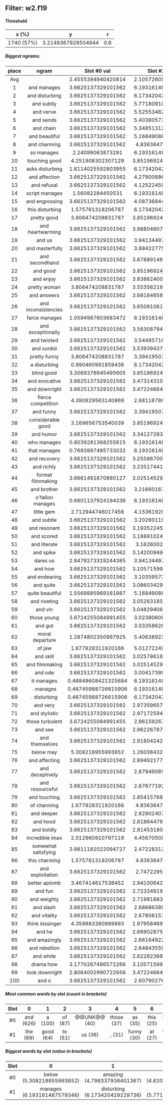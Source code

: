 ## Filter: w2.f19
#### Threshold
x (%) | y | r
:--: | :--: | :--:
1740 (57%) | 3.2149367928504944 | 0.6
##### Biggest ngrams:
place | ngram | Slot #0 val | Slot #1 val | sum
:--: | :--: | :--: | :--: | :--: 
Avg | | 2.4555394940420814 | 2.105726057196828 | | 
1 | and manages | 3.6625137329101562 | 6.193161487579346 | 9.855675220489502
2 | and disturbing | 3.6625137329101562 | 6.173420429229736 | 9.835934162139893
3 | and subtly | 3.6625137329101562 | 5.771809101104736 | 9.434322834014893
4 | and verve | 3.6625137329101562 | 5.525534629821777 | 9.188048362731934
5 | and sends | 3.6625137329101562 | 5.403805732727051 | 9.066319465637207
6 | and chain | 3.6625137329101562 | 5.348513126373291 | 9.011026859283447
7 | and beautiful | 3.6625137329101562 | 5.168490886688232 | 8.831004619598389
8 | and charming | 3.6625137329101562 | 4.83636474609375 | 8.498878479003906
9 | so manages | 2.24099063873291 | 6.193161487579346 | 8.434152126312256
10 | touching good | 4.251908302307129 | 3.8519692420959473 | 8.103877544403076
11 | asks disturbing | 1.8114025592803955 | 6.173420429229736 | 7.984822988510132
12 | and affection | 3.6625137329101562 | 4.279008865356445 | 7.941522598266602
13 | and refusal | 3.6625137329101562 | 4.125224590301514 | 7.78773832321167
14 | script manages | 1.56082284450531 | 6.193161487579346 | 7.753984332084656
15 | and engrossing | 3.6625137329101562 | 4.087369441986084 | 7.74988317489624
16 | this disturbing | 1.575761318206787 | 6.173420429229736 | 7.749181747436523
17 | pretty good | 3.806474208831787 | 3.8519692420959473 | 7.658443450927734
18 | and heartwarming | 3.6625137329101562 | 3.9880480766296387 | 7.650561809539795
19 | and us | 3.6625137329101562 | 3.941344976425171 | 7.603858709335327
20 | and masterfully | 3.6625137329101562 | 3.884227752685547 | 7.546741485595703
21 | and secondhand | 3.6625137329101562 | 3.8788914680480957 | 7.541405200958252
22 | and good | 3.6625137329101562 | 3.8519692420959473 | 7.5144829750061035
23 | and enjoy | 3.6625137329101562 | 3.8386240005493164 | 7.501137733459473
24 | pretty woman | 3.806474208831787 | 3.5535621643066406 | 7.360036373138428
25 | and answers | 3.6625137329101562 | 3.6816465854644775 | 7.344160318374634
26 | and inconsistencies | 3.6625137329101562 | 3.6509106159210205 | 7.313424348831177
27 | farce manages | 1.0594967603683472 | 6.193161487579346 | 7.252658247947693
28 | and exceptionally | 3.6625137329101562 | 3.5630879402160645 | 7.225601673126221
29 | and twisted | 3.6625137329101562 | 3.544957160949707 | 7.207470893859863
30 | and sordid | 3.6625137329101562 | 3.5393943786621094 | 7.201908111572266
31 | pretty funny | 3.806474208831787 | 3.394195079803467 | 7.200669288635254
32 | a disturbing | 0.990460991859436 | 6.173420429229736 | 7.163881421089172
33 | blind good | 3.3069376945495605 | 3.8519692420959473 | 7.158906936645508
34 | and evocative | 3.6625137329101562 | 3.4731431007385254 | 7.135656833648682
35 | and downright | 3.6625137329101562 | 3.4722466468811035 | 7.13476037979126
36 | fierce competition | 4.390829563140869 | 2.681187868118286 | 7.072017431259155
37 | and funny | 3.6625137329101562 | 3.394195079803467 | 7.056708812713623
38 | considerable good | 3.169656753540039 | 3.8519692420959473 | 7.021625995635986
39 | and humor | 3.6625137329101562 | 3.3412728309631348 | 7.003786563873291
40 | who manages | 0.8039281368255615 | 6.193161487579346 | 6.997089624404907
41 | that manages | 0.7693897485733032 | 6.193161487579346 | 6.962551236152649
42 | and recovery | 3.6625137329101562 | 3.2558670043945312 | 6.9183807373046875
43 | and richly | 3.6625137329101562 | 3.2351744174957275 | 6.897688150405884
44 | format filmmaking | 3.8661491870880127 | 3.0251452922821045 | 6.891294479370117
45 | and brother | 3.6625137329101562 | 3.216601610183716 | 6.879115343093872
46 | o'fallon manages | 0.6801137924194336 | 6.193161487579346 | 6.873275279998779
47 | little gem | 2.712944746017456 | 4.153619289398193 | 6.866564035415649
48 | and subtle | 3.6625137329101562 | 3.202601194381714 | 6.86511492729187
49 | and resonant | 3.6625137329101562 | 3.1935224533081055 | 6.856036186218262
50 | and scored | 3.6625137329101562 | 3.1889102458953857 | 6.851423978805542
51 | and literate | 3.6625137329101562 | 3.16260027885437 | 6.825114011764526
52 | and spike | 3.6625137329101562 | 3.1420094966888428 | 6.804523229598999
53 | dares us | 2.8479273319244385 | 3.941344976425171 | 6.789272308349609
54 | and how | 3.6625137329101562 | 3.1057159900665283 | 6.768229722976685
55 | and endearing | 3.6625137329101562 | 3.103595733642578 | 6.766109466552734
56 | and quite | 3.6625137329101562 | 3.0860342979431152 | 6.7485480308532715
57 | quite beautiful | 1.5569885969161987 | 5.168490886688232 | 6.725479483604431
58 | and riveting | 3.6625137329101562 | 3.0526318550109863 | 6.715145587921143
59 | and vin | 3.6625137329101562 | 3.0482940673828125 | 6.710807800292969
60 | those young | 3.6724255084991455 | 3.023806095123291 | 6.6962316036224365
61 | and gut | 3.6625137329101562 | 3.033586263656616 | 6.6960999965667725
62 | moral departure | 1.2874802350997925 | 5.406389236450195 | 6.693869471549988
63 | of jaw | 1.677828311920166 | 5.012722492218018 | 6.690550804138184
64 | and skill | 3.6625137329101562 | 3.0257861614227295 | 6.688299894332886
65 | and filmmaking | 3.6625137329101562 | 3.0251452922821045 | 6.687659025192261
66 | and ode | 3.6625137329101562 | 3.004173994064331 | 6.666687726974487
67 | it manages | 0.46849608421325684 | 6.193161487579346 | 6.6616575717926025
68 | . manages | 0.46745988726615906 | 6.193161487579346 | 6.660621374845505
69 | . disturbing | 0.46745988726615906 | 6.173420429229736 | 6.640880316495895
70 | and very | 3.6625137329101562 | 2.9735965728759766 | 6.636110305786133
71 | and stylistic | 3.6625137329101562 | 2.9717259407043457 | 6.634239673614502
72 | those turbulent | 3.6724255084991455 | 2.961592674255371 | 6.634018182754517
73 | and see | 3.6625137329101562 | 2.9622678756713867 | 6.624781608581543
74 | and themselves | 3.6625137329101562 | 2.9180424213409424 | 6.580556154251099
75 | below may | 5.308218955993652 | 1.2603843212127686 | 6.568603277206421
76 | and affecting | 3.6625137329101562 | 2.8949217796325684 | 6.557435512542725
77 | and deceptively | 3.6625137329101562 | 2.879490852355957 | 6.542004585266113
78 | and resourceful | 3.6625137329101562 | 2.876771926879883 | 6.539285659790039
79 | and touching | 3.6625137329101562 | 2.8541576862335205 | 6.516671419143677
80 | of charming | 1.677828311920166 | 4.83636474609375 | 6.514193058013916
81 | and deeper | 3.6625137329101562 | 2.829024076461792 | 6.491537809371948
82 | and hood | 3.6625137329101562 | 2.8186447620391846 | 6.481158494949341
83 | and boldly | 3.6625137329101562 | 2.8145318031311035 | 6.47704553604126
84 | incredible imax | 2.012960910797119 | 4.456705093383789 | 6.469666004180908
85 | somewhat satisfying | 3.9811182022094727 | 2.472283124923706 | 6.453401327133179
86 | this charming | 1.575761318206787 | 4.83636474609375 | 6.412126064300537
87 | and exploitation | 3.6625137329101562 | 2.74722957611084 | 6.409743309020996
88 | better aplomb | 3.467414617538452 | 2.9410064220428467 | 6.408421039581299
89 | and fun | 3.6625137329101562 | 2.7232491970062256 | 6.385762929916382
90 | and weighty | 3.6625137329101562 | 2.7198188304901123 | 6.3823325634002686
91 | and slash | 3.6625137329101562 | 2.686863899230957 | 6.349377632141113
92 | and vitality | 3.6625137329101562 | 2.678081512451172 | 6.340595245361328
93 | think kissinger | 4.358883380889893 | 1.9795846939086914 | 6.338468074798584
94 | and he | 3.6625137329101562 | 2.6690287590026855 | 6.331542491912842
95 | and amazingly | 3.6625137329101562 | 2.661649227142334 | 6.32416296005249
96 | and rebellion | 3.6625137329101562 | 2.648435592651367 | 6.310949325561523
97 | and white | 3.6625137329101562 | 2.6226236820220947 | 6.285137414932251
98 | drama how | 3.1770267486572266 | 3.1057159900665283 | 6.282742738723755
99 | look downright | 2.8064002990722656 | 3.4722466468811035 | 6.278646945953369
100 | and o | 3.6625137329101562 | 2.607902765274048 | 6.270416498184204
##### Most common words by slot (count in brackets)
Slot | 0 | 1 | 2 | 3 | 4 | 5 | 6 | 7 | 8 | 9 | 10 | 11 | 12 | 13 | 14 | 15 | 16 | 17 | 18 | 19 | 20 | 21 | 22 | 23 | 24 | 25 | 26 | 27 | 28 | 29
 :--: | :--: | :--: | :--: | :--: | :--: | :--: | :--: | :--: | :--: | :--: | :--: | :--: | :--: | :--: | :--: | :--: | :--: | :--: | :--: | :--: | :--: | :--: | :--: | :--: | :--: | :--: | :--: | :--: | :--: | :--:
#0 | and (626) | a (100) | of (87) | @@UNK@@ (40) | those (37) | as (35) | this (25) | look (24) | - (21) | so (20) | is (17) | that (16) | comes (15) | @@PAD@@ (14) | little (12) | think (12) | his (12) | something (9) | ii (9) | , (9) | thanks (9) | better (8) | these (8) | tribute (8) | character (8) | are (7) | young (7) | pretty (6) | . (6) | its (6)
#1 | the (69) | good (64) | to (51) | us (36) | , (31) | funny (30) | at (27) | very (25) | manages (22) | is (19) | he (18) | beautiful (16) | humor (16) | how (15) | who (15) | quite (14) | picture (14) | by (14) | charming (13) | well (13) | their (11) | fun (10) | of (10) | disturbing (9) | when (9) | masterpiece (9) | version (9) | young (8) | on (8) | ultimately (8)
##### Biggest words by slot (value in brackets)
Slot | 0 | 1 | 2 | 3 | 4 | 5 | 6 | 7 | 8 | 9 | 10 | 11 | 12 | 13 | 14 | 15 | 16 | 17 | 18 | 19 | 20 | 21 | 22 | 23 | 24 | 25 | 26 | 27 | 28 | 29
 :--: | :--: | :--: | :--: | :--: | :--: | :--: | :--: | :--: | :--: | :--: | :--: | :--: | :--: | :--: | :--: | :--: | :--: | :--: | :--: | :--: | :--: | :--: | :--: | :--: | :--: | :--: | :--: | :--: | :--: | :--:
#0 | below (5.308218955993652) | amazing (4.798337936401367) | refugees (4.620867729187012) | foundation (4.611051559448242) | opaque (4.5672197341918945) | ii (4.564850807189941) | fierce (4.390829563140869) | think (4.358883380889893) | enormously (4.259047031402588) | portrait (4.255423545837402) | touching (4.251908302307129) | unique (4.077309608459473) | usual (4.017683982849121) | thanks (4.003157138824463) | tribute (3.9942116737365723) | somewhat (3.9811182022094727) | filmmakers (3.9749040603637695) | breathtaking (3.9681193828582764) | format (3.8661491870880127) | vistas (3.852830410003662) | awesome (3.807199478149414) | pretty (3.806474208831787) | remarkable (3.8013463020324707) | genre (3.751361846923828) | substantial (3.724424362182617) | those (3.6724255084991455) | and (3.6625137329101562) | trees (3.5550694465637207) | earnestness (3.5496511459350586) | history (3.536036968231201)
#1 | manages (6.193161487579346) | disturbing (6.173420429229736) | subtly (5.771809101104736) | flashes (5.629049301147461) | displays (5.5711445808410645) | verve (5.525534629821777) | departure (5.406389236450195) | sends (5.403805732727051) | israeli (5.371535301208496) | chain (5.348513126373291) | marvelous (5.319921493530273) | beautiful (5.168490886688232) | charles (5.030335903167725) | korean (5.016782283782959) | jaw (5.012722492218018) | deliciously (4.973187446594238) | plus (4.923148155212402) | evokes (4.852786540985107) | charming (4.83636474609375) | pray (4.706456184387207) | swedish (4.634780406951904) | romanek (4.564635276794434) | affirming (4.490170001983643) | features (4.477303504943848) | imax (4.456705093383789) | leaving (4.346253871917725) | affection (4.279008865356445) | focused (4.271812915802002) | three (4.242849349975586) | warm (4.23463773727417)
